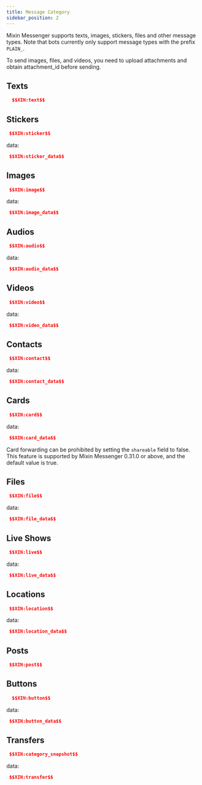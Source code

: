 ```yaml
---
title: Message Category
sidebar_position: 2
---
```


Mixin Messenger supports texts, images, stickers, files and other message types. Note that bots currently only support message types with the prefix `PLAIN_`.

To send images, files, and videos, you need to upload attachments and obtain attachment_id before sending.

## Texts

```json
  $$XIN:text$$
```

## Stickers

```json
 $$XIN:sticker$$
```

data:

```json
 $$XIN:sticker_data$$
```

## Images

```json
 $$XIN:image$$
```

data:

```json
 $$XIN:image_data$$
```

## Audios

```json
 $$XIN:audio$$
```

data:

```json
 $$XIN:audio_data$$
```

## Videos

```json
 $$XIN:video$$
```

data:
```json
 $$XIN:video_data$$
```

## Contacts

```json
 $$XIN:contact$$
```

data:

```json
 $$XIN:contact_data$$
```

## Cards

```json
 $$XIN:card$$
```
data:
```json
 $$XIN:card_data$$
```


Card forwarding can be prohibited by setting the `shareable` field to false. This feature is supported by Mixin Messenger 0.31.0 or above, and the default value is true.

## Files

```json
 $$XIN:file$$
```
data:
```json
 $$XIN:file_data$$
```

## Live Shows

```json
 $$XIN:live$$
```

data:
```json
 $$XIN:live_data$$
```

## Locations

```json
 $$XIN:location$$
```

data:
```json
 $$XIN:location_data$$
```

## Posts

```json
 $$XIN:post$$
```

## Buttons

```json
  $$XIN:button$$
```

data:
```json
 $$XIN:button_data$$
```

## Transfers

```json
 $$XIN:category_snapshot$$
```

data:
```json
 $$XIN:transfer$$
```
